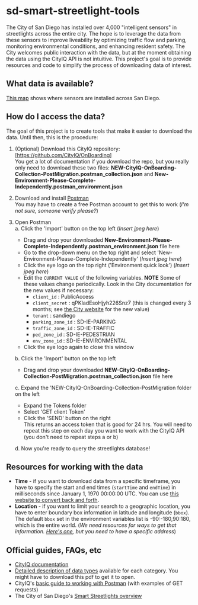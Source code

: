 # sd-smart-streetlight-tools

The City of San Diego has installed over 4,000 "intelligent sensors" in streetlights across the entire city. The hope is to leverage the data from these sensors to improve liveability by optimizing traffic flow and parking, monitoring environmental conditions, and enhancing resident safety. The City welcomes public interaction with the data, but at the moment obtaining the data using the CityIQ API is not intuitive. This project's goal is to provide resources and code to simplify the process of downloading data of interest.

## What data is available?
[This map](https://sandiego.maps.arcgis.com/apps/webappviewer/index.html?id=8d8dcd752def4b55be402fca2760b7a3) shows where sensors are installed across San Diego.

## How do I access the data?
The goal of this project is to create tools that make it easier to download the data. Until then, this is the procedure:
1. (Optional) Download this CityIQ repository: [https://github.com/CityIQ/OnBoarding]  
   You get a lot of documentation if you download the repo, but you really only need to download these two files: **NEW-CityIQ-OnBoarding-Collection-PostMigration.postman_collection.json** and **New-Environment-Please-Complete-Independently.postman_environment.json**
   
2. Download and install [Postman](https://www.postman.com/downloads/)  
   You may have to create a free Postman account to get this to work (*I'm not sure, someone verify please?*)
  
3. Open Postman  
   a. Click the 'Import' button on the top left (*Insert jpeg here*)  
      * Drag and drop your downloaded **New-Environment-Please-Complete-Independently.postman_environment.json** file here
      * Go to the drop-down menu on the top right and select 'New-Environment-Please-Complete-Independently' (*Insert jpeg here*)
      * Click the eye logo on the top right ('Environment quick look') (*Insert jpeg here*)
      * Edit the `CURRENT VALUE` of the following variables. **NOTE** Some of these values change periodically. Look in the City documentation for the new values if necessary:  
         - `client_id` : PublicAccess
         - `client_secret` : qPKIadEsoHjyh226Snz7 (this is changed every 3 months; see [the City website](https://www.sandiego.gov/sustainability/energy-and-water-efficiency/programs-projects/smart-city) for the new value)
         - `tenant` : sandiego
         - `parking_zone_id` : SD-IE-PARKING
         - `traffic_zone_id` : SD-IE-TRAFFIC
         - `ped_zone_id` : SD-IE-PEDESTRIAN
         - `env_zone_id` : SD-IE-ENVIRONMENTAL
      * Click the eye logo again to close this window
      
   b. Click the 'Import' button on the top left 
      * Drag and drop your downloaded **NEW-CityIQ-OnBoarding-Collection-PostMigration.postman_collection.json** file here
      
   c. Expand the 'NEW-CityIQ-OnBoarding-Collection-PostMigration folder on the left
      * Expand the Tokens folder
      * Select 'GET client Token'
      * Click the 'SEND' button on the right  
        This returns an access token that is good for 24 hrs. You will need to repeat this step on each day you want to work with the CityIQ API (you don't need to repeat steps a or b)

   d. Now you're ready to query the streetlights database!

## Resources for working with the data
* **Time** - if you want to download data from a specific timeframe, you have to specify the start and end times (`startTime` and `endTime`) in milliseconds since January 1, 1970 00:00:00 UTC. You can use [this website to convert back and forth](https://currentmillis.com/).
* **Location** - if you want to limit your search to a geographic location, you have to enter boundary box information in latitude and longitude (`bbox`). The default `bbox` set in the environment variables list is -90:-180,90:180, which is the entire world. (*We need resources for ways to get that information. [Here's one](https://gps-coordinates.org/coordinate-converter.php), but you need to have a specific address*)

## Official guides, FAQs, etc
* [CityIQ documentation](https://docs.cityiq.io/Default.htm)
* [Detailed description of data types](https://github.com/CityIQ/OnBoarding/blob/master/API-Maps.pdf) available for each category. You might have to download this pdf to get it to open.
* CityIQ's [basic guide to working with Postman](https://github.com/CityIQ/OnBoarding/blob/master/OnBoarding_CityIQ_Postman_and_FAQ.pdf) (with examples of GET requests)
* The City of San Diego's [Smart Streetlights overview](https://www.sandiego.gov/sustainability/energy-and-water-efficiency/programs-projects/smart-city)
